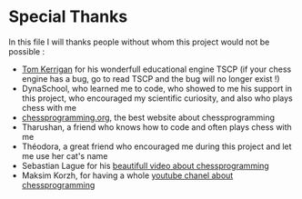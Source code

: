 # Special Thanks
In this file I will thanks people without whom this project would not be possible :


- [Tom Kerrigan](http://www.tckerrigan.com) for his wonderfull educational engine TSCP (if your chess engine has a bug, go to read TSCP and the bug will no longer exist !)
- DynaSchool, who learned me to code, who showed to me his support in this project, who encouraged my scientific curiosity, and also who plays chess with me
- [chessprogramming.org](http://www.chessprogramming.org), the best website about chessprogramming
- Tharushan, a friend who knows how to code and often plays chess with me
- Théodora, a great friend who encouraged me during this project and let me use her cat's name
- Sebastian Lague for his [beautifull video about chessprogramming](https://www.youtube.com/watch?v=U4ogK0MIzqk)
- Maksim Korzh, for having a whole [youtube chanel about chessprogramming](https://www.youtube.com/channel/UCB9-prLkPwgvlKKqDgXhsMQ)